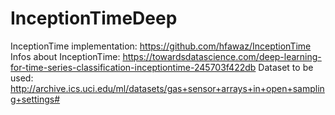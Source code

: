 # InceptionTimeDeep

InceptionTime implementation: https://github.com/hfawaz/InceptionTime
Infos about InceptionTime: https://towardsdatascience.com/deep-learning-for-time-series-classification-inceptiontime-245703f422db
Dataset to be used: http://archive.ics.uci.edu/ml/datasets/gas+sensor+arrays+in+open+sampling+settings#
